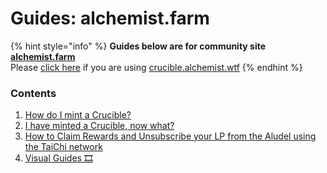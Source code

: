 # Guides: alchemist.farm

{% hint style="info" %}
**Guides below are for community site** [**alchemist.farm**](https://alchemist.farm/)  
Please [click here](../guides-crucible.alchemist.wtf/) if you are using [crucible.alchemist.wtf](https://crucible.alchemist.wtf/)
{% endhint %}

### Contents

1. [How do I mint a Crucible?](how-to-i-mint-a-crucible.md)
2. [I have minted a Crucible, now what?](i-minted-a-crucible-now-what.md)
3. [How to Claim Rewards and Unsubscribe your LP from the Aludel using the TaiChi network](how-to-claim-rewards-and-unsubscribe-your-lp-from-the-aludel-using-the-taichi-network.md)
4. [Visual Guides 🎞](visual-guides.md)

